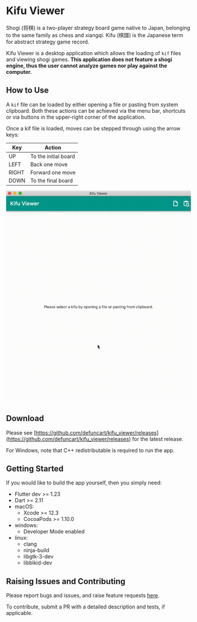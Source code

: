 # Kifu Viewer

Shogi (将棋) is a two-player strategy board game native to Japan, belonging to the same family as chess and xiangqi. Kifu (棋譜) is the Japanese term for abstract strategy game record.

Kifu Viewer is a desktop application which allows the loading of `kif` files and viewing shogi games. **This application does not feature a shogi engine, thus the user cannot analyze games nor play against the computer.**

## How to Use

A `kif` file can be loaded by either opening a file or pasting from system clipboard. Both these actions can be achieved via the menu bar, shortcuts or via buttons in the upper-right corner of the application.

Once a kif file is loaded, moves can be stepped through using the arrow keys:

| Key   | Action               |
|-------|----------------------|
| UP    | To the initial board |
| LEFT  | Back one move        |
| RIGHT | Forward one move     |
| DOWN  | To the final board   |

![](docs/screenshots/01.gif)

## Download

Please see [https://github.com/defuncart/kifu_viewer/releases](https://github.com/defuncart/kifu_viewer/releases) for the latest release.

For Windows, note that C++ redistributable is required to run the app.

## Getting Started

If you would like to build the app yourself, then you simply need:

- Flutter dev >= 1.23
- Dart >= 2.11
- macOS:
    - Xcode >= 12.3
    - CocoaPods >= 1.10.0
- windows:
    - Developer Mode enabled
- linux:
    - clang
    - ninja-build
    - libgtk-3-dev
    - libblkid-dev

## Raising Issues and Contributing

Please report bugs and issues, and raise feature requests [here](https://github.com/defuncart/kifu_viewer/issues).

To contribute, submit a PR with a detailed description and tests, if applicable.

